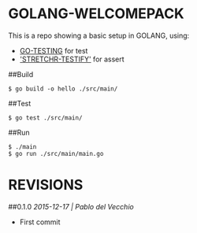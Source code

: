 GOLANG-WELCOMEPACK
==================
This is a repo showing a basic setup in GOLANG, using:

- [GO-TESTING](https://golang.org/pkg/testing/) for test
- ['STRETCHR-TESTIFY'](https://github.com/stretchr/testify) for assert


##Build
```
$ go build -o hello ./src/main/
```

##Test
```
$ go test ./src/main/
```

##Run
```
$ ./main
$ go run ./src/main/main.go
```


REVISIONS
=========
##0.1.0
*2015-12-17 | Pablo del Vecchio*

- First commit